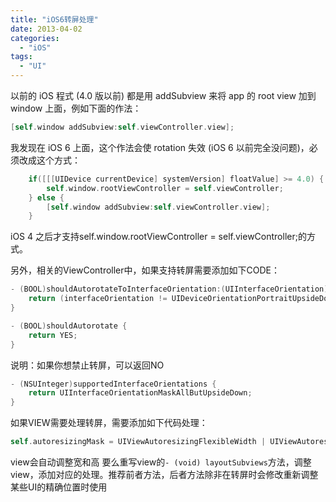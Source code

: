```yaml
---
title: "iOS6转屏处理"
date: 2013-04-02
categories:
  - "iOS"
tags:
  - "UI"
---
```

<!--more-->

以前的 iOS 程式 (4.0 版以前) 都是用 addSubview 来将 app 的 root view 加到 window 上面，例如下面的作法：

```objective-c
[self.window addSubview:self.viewController.view];
```

我发现在 iOS 6 上面，这个作法会使 rotation 失效 (iOS 6 以前完全没问题)，必须改成这个方式：

```objective-c
    if([[[UIDevice currentDevice] systemVersion] floatValue] >= 4.0) {
        self.window.rootViewController = self.viewController;
    } else {
        [self.window addSubview:self.viewController.view];
    }
```

iOS 4 之后才支持self.window.rootViewController = self.viewController;的方式。

另外，相关的ViewController中，如果支持转屏需要添加如下CODE：

```objective-c
- (BOOL)shouldAutorotateToInterfaceOrientation:(UIInterfaceOrientation)interfaceOrientation {
	return (interfaceOrientation != UIDeviceOrientationPortraitUpsideDown);
}

- (BOOL)shouldAutorotate {
	return YES;
}

```

说明：如果你想禁止转屏，可以返回NO

```objective-c
- (NSUInteger)supportedInterfaceOrientations {
    return UIInterfaceOrientationMaskAllButUpsideDown;
}
```
如果VIEW需要处理转屏，需要添加如下代码处理：

```objective-c
self.autoresizingMask = UIViewAutoresizingFlexibleWidth | UIViewAutoresizingFlexibleHeight;
```

view会自动调整宽和高
要么重写view的`- (void) layoutSubviews`方法，调整view，添加对应的处理。推荐前者方法，后者方法除非在转屏时会修改重新调整某些UI的精确位置时使用
